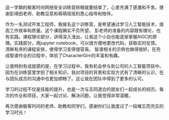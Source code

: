 这一学期的极客时间网络安全训练营转眼就要结束了，心里充满了感激和不舍。感谢彭靖田老师、助教豆浆和萌萌班班的悉心指导和陪伴。

作为一名测试开发工程师，我报名这个训练营，是希望通过学习人工智能技术，提高工作效率和质量。这个课程确实不负所望。
彭老师的准备的内容既有理论，也有实践。课程理论部分，讲得深入浅出，让我这个小白也能逐渐掌握AIGC的原理。实践部分，用jupyter notebook，可以很方便地更改代码，获取实时反馈。清晰有序的课程安排，使得学习变得很容易。
智谱相关的示例也做得很好。在完成智谱作业的过程中，体验了CharacterGlm的丰富和有趣。

让我特别有成就感的是，在学习过程中，我有机会参与到公司的人工智能项目中。因为在训练营里学到了相关知识，我对项目的背景和实现方式有了清晰的认识，在与团队成员的沟通中也更加顺畅了。这让我在团队中得到了更多的认可。

学习的过程不仅是技能的提升，也是一次与志同道合的朋友们一起成长的经历。每次的作业和项目，大家一起讨论、解决问题，让我觉得非常温暖。

再次感谢极客时间的老师、助教和同学们，感谢你们让我度过了一段难忘而充实的学习时光！